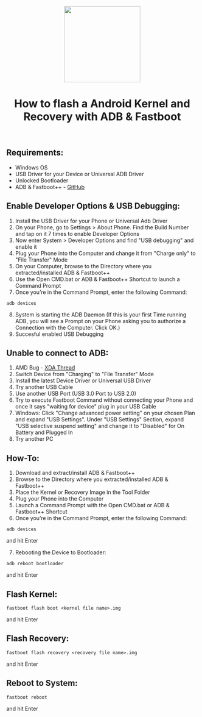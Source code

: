 <p align="center"><img src="https://i.ibb.co/StqqK8f/Flash.png" width="200"></a>
<h1 align="center"><b>How to flash a Android Kernel and Recovery with ADB & Fastboot</b></h1>
<br />

## Requirements:
* Windows OS
* USB Driver for your Device or Universal ADB Driver
* Unlocked Bootloader
* ADB & Fastboot++ - [GitHub](https://github.com/K3V1991/ADB-and-FastbootPlusPlus)

## Enable Developer Options & USB Debugging:
1. Install the USB Driver for your Phone or Universal Adb Driver
2. On your Phone, go to Settings > About Phone. Find the Build Number and tap on it 7 times to enable Developer Options
3. Now enter System > Developer Options and find "USB debugging" and enable it
4. Plug your Phone into the Computer and change it from "Charge only" to "File Transfer" Mode
5. On your Computer, browse to the Directory where you extracted/installed ADB & Fastboot++ 
6. Use the Open CMD.bat or ADB & Fastboot++ Shortcut to launch a Command Prompt
7. Once you’re in the Command Prompt, enter the following Command:
```
adb devices
```
8. System is starting the ADB Daemon (If this is your first Time running ADB, you will see a Prompt on your Phone asking you to authorize a Connection with the Computer. Click OK.)
9. Succesful enabled USB Debugging

## Unable to connect to ADB:
1. AMD Bug - [XDA Thread](https://forum.xda-developers.com/t/fix-fastboot-issues-on-ryzen-based-pcs.4186321/)
2. Switch Device from "Charging" to "File Transfer" Mode
3. Install the latest Device Driver or Universal USB Driver
4. Try another USB Cable
5. Use another USB Port (USB 3.0 Port to USB 2.0)
6. Try to execute Fastboot Command without connecting your Phone and once it says "waiting for device" plug in your USB Cable
7. Windows: Click "Change advanced power setting" on your chosen Plan and expand "USB Settings". Under "USB Settings" Section, expand "USB selective suspend setting" and change it to "Disabled" for On Battery and Plugged In
8. Try another PC

## How-To:
1. Download and extract/install ADB & Fastboot++
2. Browse to the Directory where you extracted/installed ADB & Fastboot++
3. Place the Kernel or Recovery Image in the Tool Folder
4. Plug your Phone into the Computer
5. Launch a Command Prompt with the Open CMD.bat or ADB & Fastboot++ Shortcut
6. Once you’re in the Command Prompt, enter the following Command:
```
adb devices
```
and hit Enter

7. Rebooting the Device to Bootloader:
```
adb reboot bootloader
```
and hit Enter
<br />

## Flash Kernel:
```
fastboot flash boot <kernel file name>.img
```
and hit Enter
<br />

## Flash Recovery:
```
fastboot flash recovery <recovery file name>.img
```
and hit Enter

## Reboot to System:
```
fastboot reboot
```
and hit Enter

